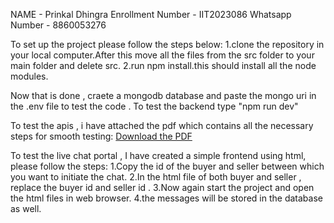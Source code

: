 NAME - Prinkal Dhingra 
Enrollment Number - IIT2023086
Whatsapp Number - 8860053276

To set up the project please follow the steps below:
1.clone the repository in your local computer.After this move all the files from the src folder to your main folder and delete src.
2.run npm install.this should install all the node modules.


Now that is done , craete a mongodb database and paste the mongo uri in the .env file to test the code .
To test the backend type "npm run dev"




To test the apis , i have attached the pdf which contains all the necessary steps for smooth testing:
[Download the PDF](https://github.com/PrinkalDhingra/WebD-Selection-Task-2-Resell/raw/master/Geekhave_round2_ppt.pdf)

To test the live chat portal , I have created a simple frontend using html, please follow the steps:
1.Copy the id of the buyer and seller between which you want to initiate the chat.
2.In the html file of both buyer and seller , replace the buyer id and seller id .
3.Now again start the project and open the html files in web browser.
4.the messages will be stored in the database as well.
